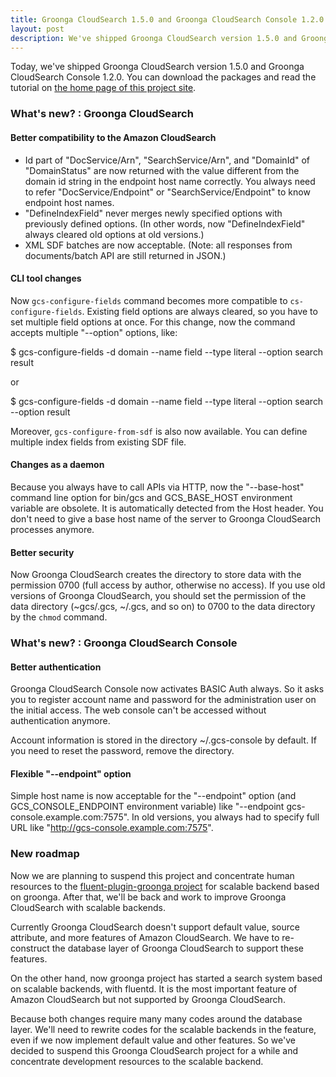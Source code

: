 ```yaml
---
title: Groonga CloudSearch 1.5.0 and Groonga CloudSearch Console 1.2.0 is out, and new roadmap
layout: post
description: We've shipped Groonga CloudSearch version 1.5.0 and Groonga CloudSearch Console 1.2.0. New features come with the release, and there is our new roadmap.
---
```


Today, we've shipped Groonga CloudSearch version 1.5.0 and Groonga CloudSearch
Console 1.2.0. You can download the packages and read the tutorial on
[the home page of this project site](/).

### What's new? : Groonga CloudSearch

#### Better compatibility to the Amazon CloudSearch

 * Id part of "DocService/Arn", "SearchService/Arn", and "DomainId" of
   "DomainStatus" are now returned with the value different from the domain id
   string in the endpoint host name correctly. You always need to refer
   "DocService/Endpoint" or "SearchService/Endpoint" to know endpoint host
   names.
 * "DefineIndexField" never merges newly specified options with previously
   defined options. (In other words, now "DefineIndexField" always cleared old
   options at old versions.)
 * XML SDF batches are now acceptable. (Note: all responses from documents/batch
   API are still returned in JSON.)

#### CLI tool changes

Now `gcs-configure-fields` command becomes more compatible to `cs-configure-fields`.
Existing field options are always cleared, so you have to set multiple field
options at once. For this change, now the command accepts multiple "--option"
options, like:

   $ gcs-configure-fields -d domain --name field --type literal --option search result

or

   $ gcs-configure-fields -d domain --name field --type literal --option search --option result

Moreover, `gcs-configure-from-sdf` is also now available. You can define multiple
index fields from existing SDF file.

#### Changes as a daemon

Because you always have to call APIs via HTTP, now the "--base-host" command
line option for bin/gcs and GCS_BASE_HOST environment variable are obsolete.
It is automatically detected from the Host header.
You don't need to give a base host name of the server to Groonga
CloudSearch processes anymore.

#### Better security

Now Groonga CloudSearch creates the directory to store data with the permission
0700 (full access by author, otherwise no access). If you use old versions of
Groonga CloudSearch, you should set the permission of the data directory
(~gcs/.gcs, ~/.gcs, and so on) to 0700 to the data directory
by the `chmod` command.

### What's new? : Groonga CloudSearch Console

#### Better authentication

Groonga CloudSearch Console now activates BASIC Auth always. So it asks you to
register account name and password for the administration user on the initial
access. The web console can't be accessed without authentication anymore.

Account information is stored in the directory ~/.gcs-console by default. If
you need to reset the password, remove the directory.

#### Flexible "--endpoint" option

Simple host name is now acceptable for the "--endpoint" option (and
GCS_CONSOLE_ENDPOINT environment variable) like "--endpoint gcs-console.example.com:7575".
In old versions, you always had to specify full URL like "http://gcs-console.example.com:7575".

### New roadmap

Now we are planning to suspend this project and concentrate human resources to the
[fluent-plugin-groonga project](http://b.hatena.ne.jp/entry/s/github.com/groonga/fluent-plugin-groonga)
for scalable backend based on groonga. After that, we'll be back and work to
improve Groonga CloudSearch with scalable backends.

Currently Groonga CloudSearch doesn't support default value, source attribute,
and more features of Amazon CloudSearch. We have to re-construct the database
layer of Groonga CloudSearch to support these features.

On the other hand, now groonga project has started a search system based on
scalable backends, with fluentd. It is the most important feature of Amazon
CloudSearch but not supported by Groonga CloudSearch.

Because both changes require many many codes around the database layer. We'll
need to rewrite codes for the scalable backends in the feature, even if we now
implement default value and other features. So we've decided to suspend
this Groonga CloudSearch project for a while and concentrate development
resources to the scalable backend.
